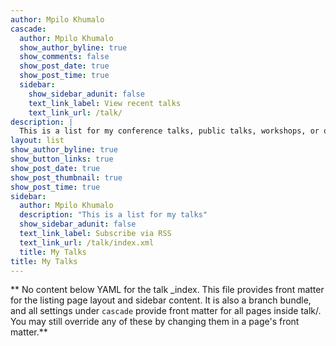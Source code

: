 ```yaml
---
author: Mpilo Khumalo
cascade:
  author: Mpilo Khumalo
  show_author_byline: true
  show_comments: false
  show_post_date: true
  show_post_time: true
  sidebar:
    show_sidebar_adunit: false
    text_link_label: View recent talks
    text_link_url: /talk/
description: |
  This is a list for my conference talks, public talks, workshops, or other events with a time, date, and place.
layout: list
show_author_byline: true
show_button_links: true
show_post_date: true
show_post_thumbnail: true
show_post_time: true
sidebar:
  author: Mpilo Khumalo
  description: "This is a list for my talks"
  show_sidebar_adunit: false
  text_link_label: Subscribe via RSS
  text_link_url: /talk/index.xml
  title: My Talks 
title: My Talks 
---
```


** No content below YAML for the talk _index. This file provides front matter for the listing page layout and sidebar content. It is also a branch bundle, and all settings under `cascade` provide front matter for all pages inside talk/. You may still override any of these by changing them in a page's front matter.**
